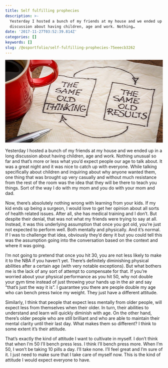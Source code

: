 ```yaml
---
title: Self fulfilling prophecies
description: >-
  Yesterday I hosted a bunch of my friends at my house and we ended up in a long
  discussion about having children, age and work. Nothing…
date: '2017-11-27T03:52:39.814Z'
categories: []
keywords: []
slug: /@osportfolio/self-fulfilling-prophecies-75eeecb3262
---
```


![](img/1__rlfbr__ex49DWcO__31L4C7Q.jpeg)

Yesterday I hosted a bunch of my friends at my house and we ended up in a long discussion about having children, age and work. Nothing unusual so far and that’s more or less what you’d expect people our age to talk about. It was a great night and it was nice to catch up with everyone. While talking specifically about children and inquiring about why anyone wanted them, one thing that was brought up very casually and without much resistance from the rest of the room was the idea that they will be there to teach you things. Sort of the way I do with my mom and you do with your mom and dad.

Now, there’s absolutely nothing wrong with learning from your kids. If my kid ends up being a surgeon, I would love to get her opinion about all sorts of health related issues. After all, she has medical training and I don’t. But despite their denial, that was not what my friends were trying to say at all. Instead, it was this underlying assumption that once you got old, you’re just not expected to perform well. Both mentally and physically. And it’s normal. If I was to challenge that idea, obviously they’d deny it but you could tell this was the assumption going into the conversation based on the context and where it was going.

I’m not going to pretend that once you hit 30, you are not less likely to make it to the NBA if you haven’t yet. There’s definitely diminishing physical abilities after a certain age (with very notable exceptions). But what bothers me is the lack of any sort of attempt to compensate for that. If you’re worried about your physical performance as you hit 50, why not double your gym time instead of just throwing your hands up in the air and say “that’s just the way it is”. I guarantee you there are people double my age who can bench press twice my weight. They just have a different attitude.

Similarly, I think that people that expect less mentally from older people, will expect less from themselves when their older. In turn, their abilities to understand and learn will quickly diminish with age. On the other hand, there’s older people who are still brilliant and who are able to maintain their mental clarity until their last day. What makes them so different? I think to some extent it’s their attitude.

That’s exactly the kind of attitude I want to cultivate in myself. I don’t think that when I’m 50 I’ll bench press less. I think I’ll bench press more. When I’m 50, I won’t be taking 10 pills a day. I’ll take none. I’ll feel great and I’m sure of it. I just need to make sure that I take care of myself now. This is the kind of attitude I would expect everyone to have.